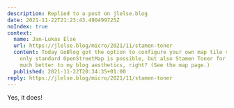 ```yaml
---
description: Replied to a post on jlelse.blog
date: 2021-11-22T21:23:43.490499725Z
noIndex: true
context:
  name: Jan-Lukas Else
  url: https://jlelse.blog/micro/2021/11/stamen-toner
  content: Today GoBlog got the option to configure your own map tile server. So not
    only standard OpenStreetMap is possible, but also Stamen Toner for example. Fits
    much better to my blog aesthetics, right? (See the map page.)
  published: 2021-11-22T20:34:35+01:00
reply: https://jlelse.blog/micro/2021/11/stamen-toner
---
```


Yes, it does!

